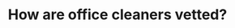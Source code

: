 ---
    order: 2
    title: "How are office cleaners vetted?"
    answer: "Our vetting process includes ID and reference checks, followed by two interviews to ensure we collaborate with reliable individuals."
---
